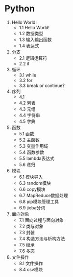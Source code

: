 # Python

1. Hello World!
    - 1.1 Hello World!
    - 1.2 数据类型
    - 1.3 输入输出函数
    - 1.4 表达式
2. 分支
    - 2.1 逻辑运算符
    - 2.2 if
3. 循环
    - 3.1 while
    - 3.2 for
    - 3.3 break or continue? 
4. 序列
    - 4.1 
    - 4.2 列表
    - 4.3 元组
    - 4.4 字符串
    - 4.5 字典
5. 函数
    - 5.1 函数
    - 5.2 主函数
    - 5.3 变量作用域
    - 5.4 函数参数
    - 5.5 lambda表达式
    - 5.6 递归
6. 模块
    - 6.1 模块导入
    - 6.3 random模块
    - 6.6 copy模块
    - 6.7 MapReduce数据处理
    - 6.8 pip模块管理工具
    - 6.9 jieba分词
7. 面向对象
    - 7.1 面向过程与面向对象
    - 7.2 类与对象
    - 7.3 封装
    - 7.4 构造方法与析构方法
    - 7.5 继承
    - 7.6 多态
8. 文件操作
    - 8.1 文件操作
    - 8.4 csv模块